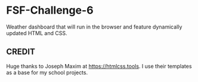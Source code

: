 # FSF-Challenge-6
Weather dashboard that will run in the browser and feature dynamically updated HTML and CSS.

## CREDIT
Huge thanks to Joseph Maxim at https://htmlcss.tools.
I use their templates as a base for my school projects.